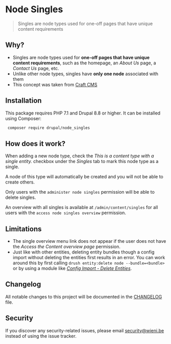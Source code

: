 Node Singles
======================

> Singles are node types used for one-off pages that have unique content requirements

## Why?
- Singles are node types used for **one-off pages that have unique content requirements**, such as the homepage, an _About Us_ page, a _Contact Us_ page, etc.
- Unlike other node types, singles have **only one node** associated with them
- This concept was taken from [Craft CMS](https://docs.craftcms.com/v2/sections-and-entries.html#singles)

## Installation

This package requires PHP 7.1 and Drupal 8.8 or higher. It can be
installed using Composer:

```bash
 composer require drupal/node_singles
```

## How does it work?
When adding a new node type, check the _This is a content type with a single entity._
 checkbox under the _Singles_ tab to mark this node type as a single.

A node of this type will automatically be created and you will not be able 
to create others.

Only users with the `administer node singles` permission will be able to delete singles.

An overview with all singles is available at `/admin/content/singles` for 
all users with the `access node singles overview` permission. 

## Limitations
- The single overview menu link does not appear if the user does not have the _Access the Content overview page_ 
  permission.
- Just like with other entities, deleting entity bundles though a config import without deleting the entities first 
  results in an error. You can work around this by first calling `drush entity:delete node --bundle=<bundle>` or by using 
  a module like [_Config Import - Delete Entities_](https://www.drupal.org/project/config_import_de). 

## Changelog
All notable changes to this project will be documented in the
[CHANGELOG](CHANGELOG.md) file.

## Security
If you discover any security-related issues, please email
[security@wieni.be](mailto:security@wieni.be) instead of using the issue
tracker.
